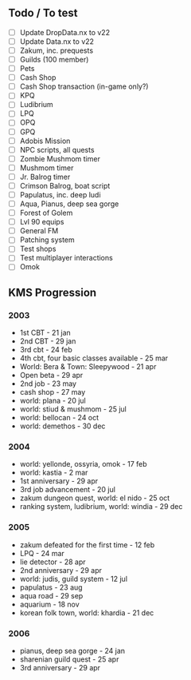 ## Todo / To test
- [ ] Update DropData.nx to v22
- [ ] Update Data.nx to v22
- [ ] Zakum, inc. prequests
- [ ] Guilds (100 member)
- [ ] Pets
- [ ] Cash Shop
- [ ] Cash Shop transaction (in-game only?)
- [ ] KPQ
- [ ] Ludibrium
- [ ] LPQ
- [ ] OPQ
- [ ] GPQ
- [ ] Adobis Mission
- [ ] NPC scripts, all quests
- [ ] Zombie Mushmom timer
- [ ] Mushmom timer
- [ ] Jr. Balrog timer
- [ ] Crimson Balrog, boat script
- [ ] Papulatus, inc. deep ludi
- [ ] Aqua, Pianus, deep sea gorge
- [ ] Forest of Golem
- [ ] Lvl 90 equips
- [ ] General FM
- [ ] Patching system
- [ ] Test shops
- [ ] Test multiplayer interactions
- [ ] Omok

## KMS Progression
### 2003
- 1st CBT - 21 jan
- 2nd CBT - 29 jan
- 3rd cbt - 24 feb
- 4th cbt, four basic classes available - 25 mar
- World: Bera & Town: Sleepywood - 21 apr
- Open beta - 29 apr
- 2nd job - 23 may
- cash shop - 27 may
- world: plana - 20 jul
- world: stiud & mushmom - 25 jul
- world: bellocan - 24 oct
- world: demethos - 30 dec

### 2004
- world: yellonde, ossyria, omok - 17 feb
- world: kastia - 2 mar
- 1st anniversary - 29 apr
- 3rd job advancement - 20 jul
- zakum dungeon quest, world: el nido - 25 oct
- ranking system, ludibrium, world: windia - 29 dec

### 2005
- zakum defeated for the first time - 12 feb
- LPQ - 24 mar
- lie detector - 28 apr
- 2nd anniversary - 29 apr
- world: judis, guild system - 12 jul
- papulatus - 23 aug
- aqua road - 29 sep
- aquarium - 18 nov
- korean folk town, world: khardia - 21 dec

### 2006
- pianus, deep sea gorge - 24 jan
- sharenian guild quest - 25 apr
- 3rd anniversary - 29 apr
